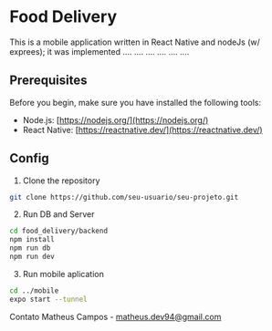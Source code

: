# Food Delivery
This is a mobile application written in React Native and nodeJs (w/ exprees); 
it was implemented ....
....
....
....
....
....

## Prerequisites
Before you begin, make sure you have installed the following tools:

- Node.js: [https://nodejs.org/](https://nodejs.org/)
- React Native: [https://reactnative.dev/](https://reactnative.dev/)

## Config

1. Clone the repository
```bash
git clone https://github.com/seu-usuario/seu-projeto.git
```

2. Run DB and Server
```bash
cd food_delivery/backend
npm install
npm run db
npm run dev
```

3. Run mobile aplication
```bash
cd ../mobile
expo start --tunnel
```

Contato
Matheus Campos - matheus.dev94@gmail.com
